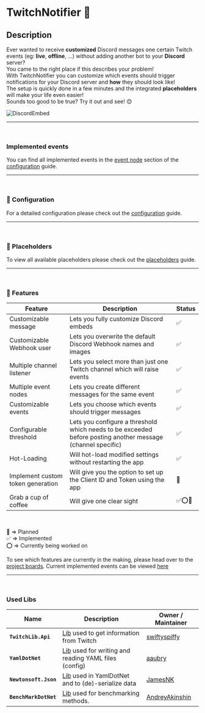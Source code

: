 # TwitchNotifier 💬
## Description
Ever wanted to receive **customized** Discord messages one certain Twitch events (eg: **live**, **offline**, ...) without adding another bot to your **Discord** server?  
You came to the right place if this describes your problem!  
With TwitchNotifier you can customize which events should trigger notifications for your Discord server and **how** they should look like!  
The setup is quickly done in a few minutes and the integrated **placeholders** will make your life even easier!  
Sounds too good to be true? Try it out and see! 😊

![DiscordEmbed](https://user-images.githubusercontent.com/38859398/122478113-1a352a00-cfc9-11eb-9d6d-8d2616876627.png)
***
<br/>

### Implemented events
You can find all implemented events in the [event node](configuration#event-nodes) section of the [configuration](./configuration) guide.
***
<br/>

### 📃 Configuration
For a detailed configuration please check out the [configuration](./configuration) guide.
***
<br/>

### 🔗 Placeholders
To view all available placeholders please check out the [placeholders](./placeholders) guide.
***
<br/>

### 📅 Features

| Feature                           | Description                                                                                                 | Status |
|-----------------------------------|-------------------------------------------------------------------------------------------------------------|--------|
| Customizable message              | Lets you fully customize Discord embeds                                                                     | ✅      |
| Customizable Webhook user         | Lets you overwrite the default Discord Webhook names and images                                             | ✅      |
| Multiple channel listener         | Lets you select more than just one Twitch channel which will raise events                                   | ✅      |
| Multiple event nodes              | Lets you create different messages for the same event                                                       | ✅      |
| Customizable events               | Lets you choose which events should trigger messages                                                        | ✅      |
| Configurable threshold            | Lets you configure a threshold which needs to be exceeded before posting another message (channel specific) | ✅      |
| Hot-Loading                       | Will hot-load modified settings without restarting the app                                                  | ✅      |
| Implement custom token generation | Will give you the option to set up the Client ID and Token using the app                                    | 📅     |
| Grab a cup of coffee              | Will give one clear sight                                                                                   | ✅⭕📅   |
<br/>

📅 => Planned  
✅ => Implemented  
⭕ => Currently being worked on

To see which features are currently in the making, please head over to the [project boards](https://github.com/xIRoXaSx/TwitchNotifier/projects).
Current implemented events can be viewed [here](./configuration#event-nodes)
***
<br/>

### Used Libs
| Name                  | Description                                                                                     | Owner / Maintainer                                  |
|-----------------------|-------------------------------------------------------------------------------------------------|-----------------------------------------------------|
| **`TwitchLib.Api`**   | [Lib](https://github.com/TwitchLib/TwitchLib.Api) used to get information from Twitch           | [swiftyspiffy](https://github.com/swiftyspiffy)     |
| **`YamlDotNet`**      | [Lib](https://github.com/aaubry/YamlDotNet) used for writing and reading YAML files (config)    | [aaubry](https://github.com/aaubry)                 |
| **`Newtonsoft.Json`** | [Lib](https://github.com/JamesNK/Newtonsoft.Json) used in YamlDotNet and to (de)-serialize data | [JamesNK](https://github.com/JamesNK)               |
| **`BenchMarkDotNet`** | [Lib](https://github.com/dotnet/BenchmarkDotNet) used for benchmarking methods.                 | [AndreyAkinshin](https://github.com/AndreyAkinshin) |